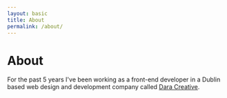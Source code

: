 ```yaml
---
layout: basic
title: About
permalink: /about/
---
```


# About

For the past 5 years I've been working as a front-end developer in a Dublin based web design and development company called <a href="http://daracreative.ie">Dara Creative</a>.
